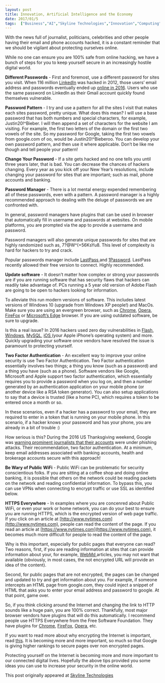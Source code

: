 ```yaml
---
layout: post
title: Innovation, Artificial Intelligence and the Economy
date: 2017/01/5
tags:  ["Business","AI","Skyline Technologies","Innovation","Computing"]
---
```

With the news full of journalist, politicians, celebrities and other people having their email and phone accounts hacked, it is a constant reminder that we should be vigilant about protecting ourselves online.

While no one can ensure you are 100% safe from online hacking, we have a bunch of steps for you to keep yourself secure in an increasingly hostile digital world.

**Different Passwords** - First and foremost, use a different password for sites you visit. When 116 million [LinkedIn](https://www.linkedin.com/) was hacked in 2012, those users’ email address and passwords eventually ended up [online in 2016](https://motherboard.vice.com/read/another-day-another-hack-117-million-linkedin-emails-and-password). Users who use the same password on LinkedIn as their Gmail account quickly found themselves vulnerable.

**Password Pattern** - I try and use a pattern for all the sites I visit that makes each sites password, pretty unique. What does this mean? I will use a base password that has both numbers and special characters, for example, Justin20!^Bieber. I will then append a set of characters for the website I am visiting. For example, the first two letters of the domain or the first two vowels of the site. So my password for Google, taking the first two vowels from google.com of oo, would be Justin20!^Bieberoo. You can develop your own password pattern, and then use it where applicable. Don’t be like me though and tell people your pattern!

**Change Your Password** - If a site gets hacked and no one tells you until three years later, that is bad. You can decrease the chances of hackers changing. Every year as you kick off your New Year’s resolutions, include changing your password for sites that are important; such as mail, phone accounts and banking.

**Password Manager** - There is a lot mental energy expended remembering all of these passwords, even with a pattern. A password manager is a highly recommended approach to dealing with the deluge of passwords we are confronted with.

In general, password managers have plugins that can be used in browser that automatically fill in username and passwords at websites. On mobile platforms, you are prompted via the app to provide a username and password.

Password managers will also generate unique passwords for sites that are highly randomized such as, 7?@W^(+56KsYu8. This level of complexity is hard for hackers to try and crack.

Popular passwords manager include [LastPass ](https://www.lastpass.com/)and [1Password](https://1password.com/). LastPass recently allowed their free version to connect. Highly recommended.

**Update software** - It doesn’t matter how complex or strong your passwords are if you are running software that has security flaws that hackers can readily take advantage of. PCs running a 5 year old version of Adobe Flash are going to be open to hackers looking for information.

To alleviate this run modern versions of software. This includes latest versions of Windows 10 (upgrade from Windows XP people!) and MacOs. Make sure you are using an evergreen browser, such as [Chrome](https://www.google.com/chrome/), [Opera](http://www.opera.com/), [FireFox](https://www.mozilla.org/en-US/firefox/products/) or [Microsoft’s Edge](https://www.microsoft.com/en-us/windows/microsoft-edge) browser. If you are using outdated software, be sure to upgrade.

Is this a real issue? In 2016 hackers used zero day vulnerabilities in [Flash](http://securityaffairs.co/wordpress/47197/hacking/cve-2016-4117-adobe-flash-zero.html), [Windows](http://arstechnica.com/security/2016/11/windows-zero-day-exploited-by-same-group-behind-dnc-hack/), [MySQL](http://www.infoworld.com/article/3119120/security/mysql-zero-day-exploit-puts-some-servers-at-risk-of-hacking.html), [iOS ](https://techcrunch.com/2016/08/25/apple-zero-days-hacking/)(your Apple iPhone’s operating system) and more. Quickly upgrading your software once vendors have resolved the issue is paramount to protecting yourself.

**Two Factor Authentication** - An excellent way to improve your online security is use Two Factor Authentication. Two Factor authentication essentially involves two things; a thing you know (such as a password) and a thing you have (such as a phone). Software vendors like Google, MIcrosoft and Apple support two factor authentication, which essentially requires you to provide a password when you log on, and then a number generated by an authentication application on your mobile phone (or another device like a RSA token generator). You can also setup applications to say that a device is trusted (like a home PC), which requires a token to be entered once a month or so.

In these scenarios, even if a hacker has a password to your email, they are required to enter in a token that is running on your mobile phone. In this scenario, if a hacker knows your password and has your phone, you are already in a bit of trouble :)

How serious is this? During the 2016 US Thanksgiving weekend, Google was [warning prominent journalists that their accounts](http://www.techtimes.com/articles/187079/20161126/google-warning-users-of-government-backed-hackers-attacking-their-accounts.htm) were under phishing attacks. Their recommendation, two factor authentication. At a minimum, keep email addresses associated with banking accounts, health and brokerage accounts secure with this approach!

**Be Wary of Public WiFi** - Public WiFi can be problematic for security conscientious folks. If you are sitting at a coffee shop and doing online banking, it is possible that others on the network could be reading packets on the network and reading confidential information. To bypass this, you can use VPNs when connecting to encrypt traffic or use SSL as identified below.

**HTTPS Everywhere** - In examples where you are concenred about Public WiFi, or even your work or home network, you can do your best to ensure you are running HTTPS, which is the encrypted version of web page traffic. If you click on an article at [http://www.nytimes.com](http://www.nytimes.com), people can read the content of the page. If you read an article at [https://www.nytimes.com](https://www.nytimes.com), it becomes much more difficult for people to read the content of the page.

Why is this important, especially for public pages that everyone can read? Two reasons, first, if you are reading information at sites that can provide information about your, for example, [WebMd ](http://www.webmd.com)articles, you may not want that available (obviously, in most cases, the not encrypted URL will provide an idea of the content).

Second, for public pages that are not encrypted, the pages can be changed and updated to try and get information about you. For example, if someone intercepts an HTML page from google.com, they could inject a snippet of HTML that asks you to enter your email address and password to google. At that point, game over.

So, if you think clicking around the Internet and changing the link to HTTP sounds like a huge pain, you are 100% correct. Thankfully, most major browser vendors have plugins that will do this automatically. I recommend people use HTTPS Everywhere from the Free Software Foundation. They have plugins for [Chrome](https://chrome.google.com/webstore/detail/https-everywhere/gcbommkclmclpchllfjekcdonpmejbdp?hl=en), [FireFox](https://www.eff.org/files/https-everywhere-latest.xpi), [Opera](https://addons.opera.com/en/extensions/details/https-everywhere/), etc.

If you want to read more about why encrypting the Internet is important, read [this](https://www.eff.org/https-everywhere/faq). It is becoming more and more important, so much so that Google is giving higher rankings to secure pages over non encrypted pages.

Protecting yourself on the Internet is becoming more and more important to our connected digital lives. Hopefully the above tips provided you some ideas you can use to increase your security in the online world.

This post originally appeared at [Skyline Technologies](https://www.skylinetechnologies.com/Blog/Skyline-Blog/January_2017/Keeping_Yourself_Secure)
